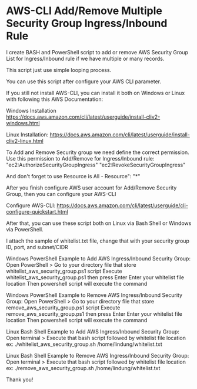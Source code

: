 # AWS-CLI Add/Remove Multiple Security Group Ingress/Inbound Rule
I create BASH and PowerShell script to add or remove AWS Security Group List  for Ingress/Inbound rule if we have multiple or many records. 

This script just use simple looping process.

You can use this script after configure your AWS CLI parameter.

If you still not install AWS-CLI, you can install it both on Windows or Linux with following this AWS Documentation:

Windows Installation
https://docs.aws.amazon.com/cli/latest/userguide/install-cliv2-windows.html

Linux Installation:
https://docs.aws.amazon.com/cli/latest/userguide/install-cliv2-linux.html



To Add and Remove Security group we need define the correct permission. Use this permission to Add/Remove for Ingress/Inbound rule:
"ec2:AuthorizeSecurityGroupIngress"
"ec2:RevokeSecurityGroupIngress"

And don't forget to use Resource is All - Resource": "*"



After you finish configure AWS user account for Add/Remove Security Group, then you can configure your AWS-CLI

Configure AWS-CLI:
https://docs.aws.amazon.com/cli/latest/userguide/cli-configure-quickstart.html



After that, you can use these script both on Linux via Bash Shell or Windows via PowerShell.

I attach the sample of whitelist.txt file, change that with your security group ID, port, and subnet/CIDR

Windows PowerShell Example to Add AWS Ingress/Inbound Security Group:
Open PowerShell > Go to your directory file that store whitelist_aws_security_group.ps1 script
Execute whitelist_aws_security_group.ps1 then press Enter
Enter your whitelist file location
Then powershell script will execute the command

Windows PowerShell Example to Remove AWS Ingress/Inbound Security Group:
Open PowerShell > Go to your directory file that store remove_aws_security_group.ps1 script
Execute remove_aws_security_group.ps1 then press Enter
Enter your whitelist file location
Then powershell script will execute the command


Linux Bash Shell Example to Add AWS Ingress/Inbound Security Group:
Open terminal > Execute that bash script followed by whitelist file location
ex: ./whitelist_aws_security_group.sh /home/lindung/whitelist.txt

Linux Bash Shell Example to Remove AWS Ingress/Inbound Security Group:
Open terminal > Execute that bash script followed by whitelist file location
ex: ./remove_aws_security_group.sh /home/lindung/whitelist.txt




Thank you!



